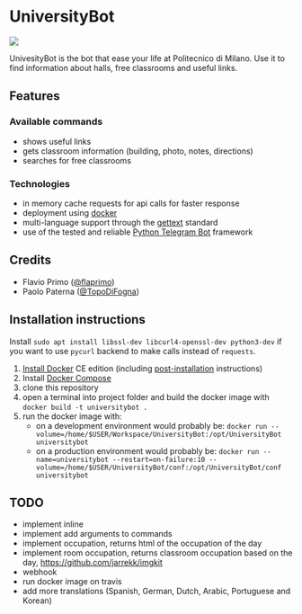 # UniversityBot
<a href='https://travis-ci.org/flaprimo/UniversityBot'><img src='https://secure.travis-ci.org/flaprimo/UniversityBot.png?branch=master'></a>

UnivesityBot is the bot that ease your life at Politecnico di Milano.
Use it to find information about halls, free classrooms and useful links.

## Features
### Available commands
* shows useful links
* gets classroom information (building, photo, notes, directions)
* searches for free classrooms

### Technologies
* in memory cache requests for api calls for faster response
* deployment using [docker](https://www.docker.com/)
* multi-language support through the [gettext](https://www.gnu.org/software/gettext/) standard
* use of the tested and reliable [Python Telegram Bot](https://github.com/python-telegram-bot/python-telegram-bot) framework

## Credits
* Flavio Primo ([@flaprimo](https://github.com/flaprimo/))
* Paolo Paterna ([@TopoDiFogna](https://github.com/TopoDiFogna))

## Installation instructions
Install `sudo apt install libssl-dev libcurl4-openssl-dev python3-dev` if you want to use `pycurl` backend to make calls instead of `requests`.

1. [Install Docker](https://docs.docker.com/engine/installation/) CE edition (including [post-installation](https://docs.docker.com/engine/installation/linux/linux-postinstall/) instructions)
2. Install [Docker Compose](https://docs.docker.com/compose/install/#install-compose)
3. clone this repository
4. open a terminal into project folder and build the docker image with `docker build -t universitybot .`
5. run the docker image with:
    * on a development environment would probably be:
    `docker run --volume=/home/$USER/Workspace/UniversityBot:/opt/UniversityBot universitybot`
    * on a production environment would probably be:
    `docker run --name=universitybot --restart=on-failure:10 --volume=/home/$USER/UniversityBot/conf:/opt/UniversityBot/conf universitybot`
    
## TODO
* implement inline
* implement add arguments to commands
* implement occupation, returns html of the occupation of the day
* implement room occupation, returns classroom occupation based on the day, https://github.com/jarrekk/imgkit
* webhook
* run docker image on travis
* add more translations (Spanish, German, Dutch, Arabic, Portuguese and Korean)